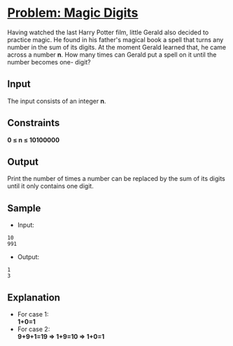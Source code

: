 # [Problem: Magic Digits](https://my.newtonschool.co/playground/code/rfgw7grg8ubb)

Having watched the last Harry Potter film, little Gerald also decided to practice magic. He found in his father's magical book a spell that turns any number in the sum of its digits. At the moment Gerald learned that, he came across a number **n**. How many times can Gerald put a spell on it until the number becomes one- digit?

## Input

The input consists of an integer **n**.

## Constraints

**0 ≤ n ≤ 10100000**

## Output

Print the number of times a number can be replaced by the sum of its digits until it only contains one digit.

## Sample

- Input:
```
10
991
```

- Output:
```
1
3
```

## Explanation

- For case 1: <br> **1+0=1** <br>
- For case 2: <br> **9+9+1=19 => 1+9=10 => 1+0=1**
